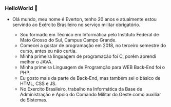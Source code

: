   ### HelloWorld 👋

- Olá mundo, meu nome é Everton, tenho 20 anos e atualmente estou servindo ao Exército Brasileiro no serviço militar obrigatório.

  - Sou formado em Técnico em Informática pelo Instituto Federal de Mato Grosso do Sul, Campus Campo Grande.
  - Comecei a gostar de programação em 2018, no terceiro semestre do curso, antes eu não curtia.
  - Minha primeira linguagem de programação foi C, porém aprendi melhor o JAVA.
  - Minha primeira Linguagem de Programção para WEB Back-End foi o PHP.
  - Eu gosto mais da parte de Back-End, mas também sei o básico de HTML, CSS e JS.
  - No Exercito Brasileiro, trabalho na Informática da Base de Administração e Apoio do Comando Militar do Oeste como auxiliar de Sistemas.
